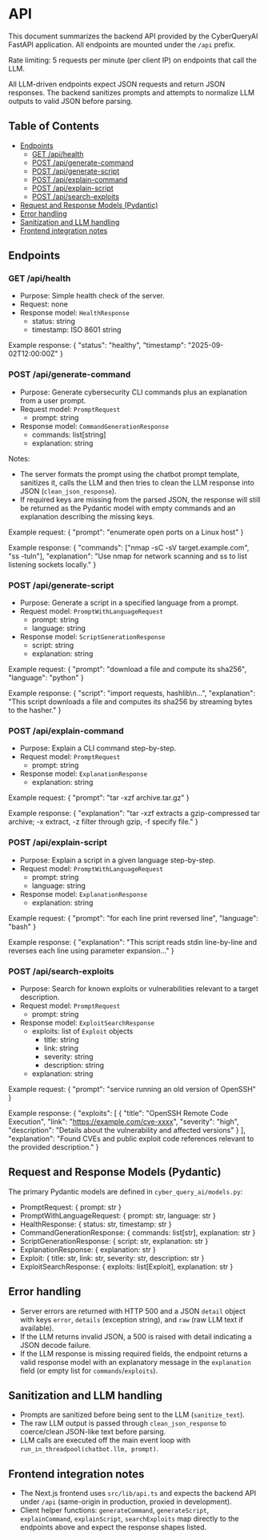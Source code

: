 <!-- omit from toc -->
# API

This document summarizes the backend API provided by the CyberQueryAI FastAPI application. All endpoints are mounted under the `/api` prefix.

Rate limiting: 5 requests per minute (per client IP) on endpoints that call the LLM.

All LLM-driven endpoints expect JSON requests and return JSON responses. The backend sanitizes prompts and attempts to normalize LLM outputs to valid JSON before parsing.

<!-- omit from toc -->
## Table of Contents
- [Endpoints](#endpoints)
  - [GET /api/health](#get-apihealth)
  - [POST /api/generate-command](#post-apigenerate-command)
  - [POST /api/generate-script](#post-apigenerate-script)
  - [POST /api/explain-command](#post-apiexplain-command)
  - [POST /api/explain-script](#post-apiexplain-script)
  - [POST /api/search-exploits](#post-apisearch-exploits)
- [Request and Response Models (Pydantic)](#request-and-response-models-pydantic)
- [Error handling](#error-handling)
- [Sanitization and LLM handling](#sanitization-and-llm-handling)
- [Frontend integration notes](#frontend-integration-notes)


## Endpoints

### GET /api/health

- Purpose: Simple health check of the server.
- Request: none
- Response model: `HealthResponse`
    - status: string
    - timestamp: ISO 8601 string

Example response:
{
    "status": "healthy",
    "timestamp": "2025-09-02T12:00:00Z"
}

### POST /api/generate-command

- Purpose: Generate cybersecurity CLI commands plus an explanation from a user prompt.
- Request model: `PromptRequest`
    - prompt: string
- Response model: `CommandGenerationResponse`
    - commands: list[string]
    - explanation: string

Notes:
- The server formats the prompt using the chatbot prompt template, sanitizes it, calls the LLM and then tries to clean the LLM response into JSON (`clean_json_response`).
- If required keys are missing from the parsed JSON, the response will still be returned as the Pydantic model with empty commands and an explanation describing the missing keys.

Example request:
{
    "prompt": "enumerate open ports on a Linux host"
}

Example response:
{
    "commands": ["nmap -sC -sV target.example.com", "ss -tuln"],
    "explanation": "Use nmap for network scanning and ss to list listening sockets locally."
}

### POST /api/generate-script

- Purpose: Generate a script in a specified language from a prompt.
- Request model: `PromptWithLanguageRequest`
    - prompt: string
    - language: string
- Response model: `ScriptGenerationResponse`
    - script: string
    - explanation: string

Example request:
{
    "prompt": "download a file and compute its sha256",
    "language": "python"
}

Example response:
{
    "script": "import requests, hashlib\n...",
    "explanation": "This script downloads a file and computes its sha256 by streaming bytes to the hasher."
}

### POST /api/explain-command

- Purpose: Explain a CLI command step-by-step.
- Request model: `PromptRequest`
    - prompt: string
- Response model: `ExplanationResponse`
    - explanation: string

Example request:
{
    "prompt": "tar -xzf archive.tar.gz"
}

Example response:
{
    "explanation": "tar -xzf extracts a gzip-compressed tar archive; -x extract, -z filter through gzip, -f specify file."
}

### POST /api/explain-script

- Purpose: Explain a script in a given language step-by-step.
- Request model: `PromptWithLanguageRequest`
    - prompt: string
    - language: string
- Response model: `ExplanationResponse`
    - explanation: string

Example request:
{
    "prompt": "for each line print reversed line",
    "language": "bash"
}

Example response:
{
    "explanation": "This script reads stdin line-by-line and reverses each line using parameter expansion..."
}

### POST /api/search-exploits

- Purpose: Search for known exploits or vulnerabilities relevant to a target description.
- Request model: `PromptRequest`
    - prompt: string
- Response model: `ExploitSearchResponse`
    - exploits: list of `Exploit` objects
        - title: string
        - link: string
        - severity: string
        - description: string
    - explanation: string

Example request:
{
    "prompt": "service running an old version of OpenSSH"
}

Example response:
{
    "exploits": [
        {
            "title": "OpenSSH Remote Code Execution",
            "link": "https://example.com/cve-xxxx",
            "severity": "high",
            "description": "Details about the vulnerability and affected versions"
        }
    ],
    "explanation": "Found CVEs and public exploit code references relevant to the provided description."
}

## Request and Response Models (Pydantic)

The primary Pydantic models are defined in `cyber_query_ai/models.py`:
- PromptRequest: { prompt: str }
- PromptWithLanguageRequest: { prompt: str, language: str }
- HealthResponse: { status: str, timestamp: str }
- CommandGenerationResponse: { commands: list[str], explanation: str }
- ScriptGenerationResponse: { script: str, explanation: str }
- ExplanationResponse: { explanation: str }
- Exploit: { title: str, link: str, severity: str, description: str }
- ExploitSearchResponse: { exploits: list[Exploit], explanation: str }

## Error handling

- Server errors are returned with HTTP 500 and a JSON `detail` object with keys `error`, `details` (exception string), and `raw` (raw LLM text if available).
- If the LLM returns invalid JSON, a 500 is raised with detail indicating a JSON decode failure.
- If the LLM response is missing required fields, the endpoint returns a valid response model with an explanatory message in the `explanation` field (or empty list for `commands`/`exploits`).

## Sanitization and LLM handling

- Prompts are sanitized before being sent to the LLM (`sanitize_text`).
- The raw LLM output is passed through `clean_json_response` to coerce/clean JSON-like text before parsing.
- LLM calls are executed off the main event loop with `run_in_threadpool(chatbot.llm, prompt)`.

## Frontend integration notes

- The Next.js frontend uses `src/lib/api.ts` and expects the backend API under `/api` (same-origin in production, proxied in development).
- Client helper functions: `generateCommand`, `generateScript`, `explainCommand`, `explainScript`, `searchExploits` map directly to the endpoints above and expect the response shapes listed.
